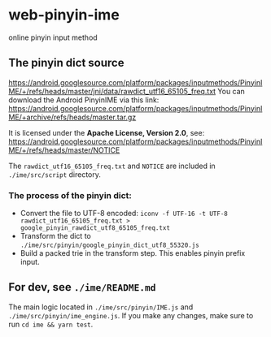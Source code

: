 # web-pinyin-ime

online pinyin input method

## The pinyin dict source

https://android.googlesource.com/platform/packages/inputmethods/PinyinIME/+/refs/heads/master/jni/data/rawdict_utf16_65105_freq.txt
You can download the Android PinyinIME via this link: https://android.googlesource.com/platform/packages/inputmethods/PinyinIME/+archive/refs/heads/master.tar.gz

It is licensed under the **Apache License, Version 2.0**, see:
https://android.googlesource.com/platform/packages/inputmethods/PinyinIME/+/refs/heads/master/NOTICE

The `rawdict_utf16_65105_freq.txt` and `NOTICE` are included in `./ime/src/script` directory.

### The process of the pinyin dict:

- Convert the file to UTF-8 encoded: `iconv -f UTF-16 -t UTF-8 rawdict_utf16_65105_freq.txt > google_pinyin_rawdict_utf8_65105_freq.txt`
- Transform the dict to `./ime/src/pinyin/google_pinyin_dict_utf8_55320.js`
- Build a packed trie in the transform step. This enables pinyin prefix input.

## For dev, see `./ime/README.md`

The main logic located in `./ime/src/pinyin/IME.js` and `./ime/src/pinyin/ime_engine.js`.
If you make any changes, make sure to run `cd ime && yarn test`.
